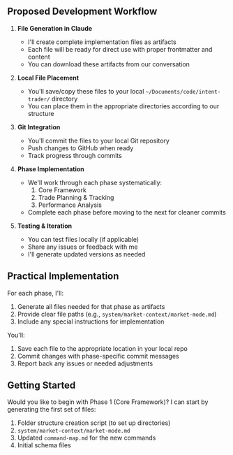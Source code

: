 ## Proposed Development Workflow

1. **File Generation in Claude**
   - I'll create complete implementation files as artifacts
   - Each file will be ready for direct use with proper frontmatter and content
   - You can download these artifacts from our conversation

2. **Local File Placement**
   - You'll save/copy these files to your local `~/Documents/code/intent-trader/` directory
   - You can place them in the appropriate directories according to our structure

3. **Git Integration**
   - You'll commit the files to your local Git repository
   - Push changes to GitHub when ready
   - Track progress through commits

4. **Phase Implementation**
   - We'll work through each phase systematically:
     1. Core Framework
     2. Trade Planning & Tracking
     3. Performance Analysis
   - Complete each phase before moving to the next for cleaner commits

5. **Testing & Iteration**
   - You can test files locally (if applicable)
   - Share any issues or feedback with me
   - I'll generate updated versions as needed

## Practical Implementation

For each phase, I'll:

1. Generate all files needed for that phase as artifacts
2. Provide clear file paths (e.g., `system/market-context/market-mode.md`)
3. Include any special instructions for implementation

You'll:
1. Save each file to the appropriate location in your local repo
2. Commit changes with phase-specific commit messages
3. Report back any issues or needed adjustments

## Getting Started

Would you like to begin with Phase 1 (Core Framework)? I can start by generating the first set of files:

1. Folder structure creation script (to set up directories)
2. `system/market-context/market-mode.md`
3. Updated `command-map.md` for the new commands
4. Initial schema files
